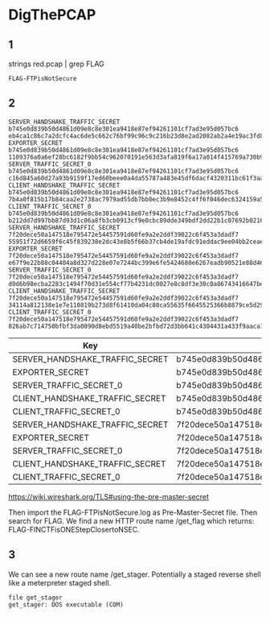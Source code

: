 # DigThePCAP

## 1

strings red.pcap | grep FLAG

`FLAG-FTPisNotSecure`

## 2

```
SERVER_HANDSHAKE_TRAFFIC_SECRET b745e0d839b50d4861d09e8c8e301ea9418e87ef94261101cf7ad3e95d057bc6 eb4ca1c86c7a2dcfc4ac6de5c662c76bf99c96c9c216b23d8e2ad2082ab2a4e19ac3fd8fd46821f2e0c1833b981fd402
EXPORTER_SECRET b745e0d839b50d4861d09e8c8e301ea9418e87ef94261101cf7ad3e95d057bc6 1109376a0a6ef28bc6182f9bb54c962070191e563d3afa819f6a17a014f415769a730b9384f3d63b5253fc50fe707378
SERVER_TRAFFIC_SECRET_0 b745e0d839b50d4861d09e8c8e301ea9418e87ef94261101cf7ad3e95d057bc6 c16d845a60d27a93b9159f17ed60beee0a4da55787a483e45df6dacf4320311bc61f3aaa1b7fa968b63699eecf2b0a3e
CLIENT_HANDSHAKE_TRAFFIC_SECRET b745e0d839b50d4861d09e8c8e301ea9418e87ef94261101cf7ad3e95d057bc6 7b4a0f815b17b84caa2e2738ac7979ad55db7bb0ec3b9e8452c4ff6f046dec6324159a58fc2bbc5d5f62fc0485823f0f
CLIENT_TRAFFIC_SECRET_0 b745e0d839b50d4861d09e8c8e301ea9418e87ef94261101cf7ad3e95d057bc6 b212dd7d997bb87d93d1c06a8fb3cb0913cf9e0cbc89dde349bdf2dd22b1c07692b02160d0f0a877a73190b6b1f3491b
SERVER_HANDSHAKE_TRAFFIC_SECRET 7f20dece50a147518e795472e54457591d60fe9a2e2ddf39022c6f453a3dadf7 55951f72d6659f6c45f839238e2dc43e8b5f66b37cb4de19afdc91eddac9ee04bb2ceae44788a76b2274ae0f6f1e81a1
EXPORTER_SECRET 7f20dece50a147518e795472e54457591d60fe9a2e2ddf39022c6f453a3dadf7 e67f9e22b88c04404a8d327d228e07e7244bc399e6fe5424680e6267eadb90521e88d464c46247b6fe9f790fb96ad475
SERVER_TRAFFIC_SECRET_0 7f20dece50a147518e795472e54457591d60fe9a2e2ddf39022c6f453a3dadf7 d0d6b98ecba2283c1494f70d31e554cf77b4231dc0027e8c8df3e30c0a86743416647becdfeb99746716b03c20468d97
CLIENT_HANDSHAKE_TRAFFIC_SECRET 7f20dece50a147518e795472e54457591d60fe9a2e2ddf39022c6f453a3dadf7 34114a812138e1e7e110819b273d8f61410da04c80ca55635f6645525366b8879ce5d29b9ea60ec9cd24eab0a9da2fbb
CLIENT_TRAFFIC_SECRET_0 7f20dece50a147518e795472e54457591d60fe9a2e2ddf39022c6f453a3dadf7 826ab7c714750bfbf3da0090d8ebd5519a40be2bfbd72d3bb641c4304431a433f9aaca1923915184d6d8ce361f927b36
```

| Key                             | Client                                                           | Value                                                                                            |
| ------------------------------- | ---------------------------------------------------------------- | ------------------------------------------------------------------------------------------------ |
| SERVER_HANDSHAKE_TRAFFIC_SECRET | b745e0d839b50d4861d09e8c8e301ea9418e87ef94261101cf7ad3e95d057bc6 | eb4ca1c86c7a2dcfc4ac6de5c662c76bf99c96c9c216b23d8e2ad2082ab2a4e19ac3fd8fd46821f2e0c1833b981fd402 |
| EXPORTER_SECRET                 | b745e0d839b50d4861d09e8c8e301ea9418e87ef94261101cf7ad3e95d057bc6 | 1109376a0a6ef28bc6182f9bb54c962070191e563d3afa819f6a17a014f415769a730b9384f3d63b5253fc50fe707378 |
| SERVER_TRAFFIC_SECRET_0         | b745e0d839b50d4861d09e8c8e301ea9418e87ef94261101cf7ad3e95d057bc6 | c16d845a60d27a93b9159f17ed60beee0a4da55787a483e45df6dacf4320311bc61f3aaa1b7fa968b63699eecf2b0a3e |
| CLIENT_HANDSHAKE_TRAFFIC_SECRET | b745e0d839b50d4861d09e8c8e301ea9418e87ef94261101cf7ad3e95d057bc6 | 7b4a0f815b17b84caa2e2738ac7979ad55db7bb0ec3b9e8452c4ff6f046dec6324159a58fc2bbc5d5f62fc0485823f0f |
| CLIENT_TRAFFIC_SECRET_0         | b745e0d839b50d4861d09e8c8e301ea9418e87ef94261101cf7ad3e95d057bc6 | b212dd7d997bb87d93d1c06a8fb3cb0913cf9e0cbc89dde349bdf2dd22b1c07692b02160d0f0a877a73190b6b1f3491b |
| SERVER_HANDSHAKE_TRAFFIC_SECRET | 7f20dece50a147518e795472e54457591d60fe9a2e2ddf39022c6f453a3dadf7 | 55951f72d6659f6c45f839238e2dc43e8b5f66b37cb4de19afdc91eddac9ee04bb2ceae44788a76b2274ae0f6f1e81a1 |
| EXPORTER_SECRET                 | 7f20dece50a147518e795472e54457591d60fe9a2e2ddf39022c6f453a3dadf7 | e67f9e22b88c04404a8d327d228e07e7244bc399e6fe5424680e6267eadb90521e88d464c46247b6fe9f790fb96ad475 |
| SERVER_TRAFFIC_SECRET_0         | 7f20dece50a147518e795472e54457591d60fe9a2e2ddf39022c6f453a3dadf7 | d0d6b98ecba2283c1494f70d31e554cf77b4231dc0027e8c8df3e30c0a86743416647becdfeb99746716b03c20468d97 |
| CLIENT_HANDSHAKE_TRAFFIC_SECRET | 7f20dece50a147518e795472e54457591d60fe9a2e2ddf39022c6f453a3dadf7 | 34114a812138e1e7e110819b273d8f61410da04c80ca55635f6645525366b8879ce5d29b9ea60ec9cd24eab0a9da2fbb |
| CLIENT_TRAFFIC_SECRET_0         | 7f20dece50a147518e795472e54457591d60fe9a2e2ddf39022c6f453a3dadf7 | 826ab7c714750bfbf3da0090d8ebd5519a40be2bfbd72d3bb641c4304431a433f9aaca1923915184d6d8ce361f927b36 |

https://wiki.wireshark.org/TLS#using-the-pre-master-secret

Then import the FLAG-FTPisNotSecure.log as Pre-Master-Secret file. Then search for FLAG. We find a new HTTP route name /get_flag which returns: FLAG-FINCTFisONEStepClosertoNSEC.

## 3

We can see a new route name /get_stager. Potentially a staged reverse shell like a meterpreter staged shell.

```shell
file get_stager
get_stager: DOS executable (COM)
```
